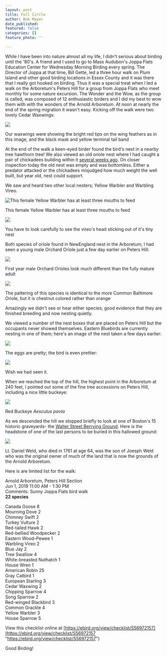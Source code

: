 ```yaml
---
layout: post
title: Full Circle
author: Bob Mayer
date_published: 
featured: false
categories: []
feature_photo: ''

---
```

While I have been into nature almost all my life, I didn't serious about birding until the '80's. A friend and I used to go to Mass Audubon's Joppa Flats Education Center for Wednesday Morning Birding every spring. The Director of Joppa at that time, Bill Gette, led a three hour walk on Plum Island and other good birding locations in Essex County and it was there that I really got hooked on birding. Thus it was a special treat when I led a walk on the Arboretum's Peters Hill for a group from Joppa Flats who meet monthly for some nature excursion. The Wonder and the Wow, as the group is called, was composed of 12 enthusiastic birders and I did my best to wow them with with the wonders of the Arnold Arboretum. At noon at nearly the end of the spring migration it wasn't easy.  Kicking off the walk were two lovely Cedar Waxwings:

![](/images/P1000736.jpg)

Our waxwings were showing the bright red tips on the wing feathers as in this image, and the black mask and yellow terminal tail band

At the end of the walk a keen-eyed birder found the bird's nest in a nearby tree hawthorn tree!  We also viewed an old oriole nest where I had caught a pair of chickadees building within it [several weeks ago](https://www.arbotopia.com/2019/05/05/early-spring-peters-hill-walk.html).  On closer inspection today the old nest was empty and was bottomless. Either a predator attacked or the chickadees misjudged how much weight the well built, but year old, nest could support.

We saw and heard two other local nesters; Yellow Warbler and Warbling Vireo.

![This female Yellow Warbler has at least three mouths to feed](/images/P1060021-1.jpg "Yellow Warbler")

This female Yellow Warbler has at least three mouths to feed

![](/images/P1280042.jpg)

You have to look carefully to see the vireo's head sticking out of it's tiny nest

Both species of oriole found in NewEngland nest in the Arboretum; I had seen a young male Orchard Oriole just a few day earlier on Peters Hill:

![](/images/P1020156_1.jpg)

First year male Orchard Orioles look much different than the fully mature adult

![](/images/P1080351-2.jpg)

The pattering of this species is identical to the more Common Baltimore Oriole, but it is chestnut colored rather than orange

Amazingly we didn't see or hear either species; good evidence that they are finished breeding and now nesting quietly.

We viewed a number of the nest boxes that are placed on Peters Hill but the occupants never showed themselves. Eastern Bluebirds are currently nesting in one of them; here's an image of the nest taken a few days earlier:

![](/images/IMG_4558.jpg)

The eggs are pretty; the bird is even prettier:

![](/images/P1130662.jpg)

Wish we had seen it.

When we reached the top of the hill, the highest point in the Arboretum at 240 feet, I pointed out some of the fine tree accessions on Peters Hill, including a nice little buckeye:

![](/images/P1150082.jpg)

Red Buckeye _Aesculus pavia_ 

As we descended the hill we stopped briefly to look at one of Boston's 15 historic graveyards- the [Walter Street Berrying Ground](http://arnoldia.arboretum.harvard.edu/pdf/articles/1573.pd).  Here is the headstone of one of the last persons to be buried in this hallowed ground:

![](/images/P1270012.jpg)

Lt. Daniel Weld, who died in 1761 at age 64, was the son of Joesph Weld who was the original owner of much of the land that is now the grounds of the Arnold Arboretum.

Here is are limited list for the walk:

Arnold Arboretum, Peters Hill Section  
Jun 1, 2019 11:00 AM - 1:30 PM  
Comments: Sunny  Joppa Flats bird walk  
**22 species**  
  
Canada Goose 8  
Mourning Dove 2  
Chimney Swift 2  
Turkey Vulture 2  
Red-tailed Hawk 2  
Red-bellied Woodpecker 2  
Eastern Wood-Pewee 1  
Warbling Vireo 2  
Blue Jay 2  
Tree Swallow 4  
White-breasted Nuthatch 1  
House Wren 1  
American Robin 25  
Gray Catbird 1  
European Starling 3  
Cedar Waxwing 2  
Chipping Sparrow 4  
Song Sparrow 2  
Red-winged Blackbird 3  
Common Grackle 4  
Yellow Warbler 3  
House Sparrow 5  
  
View this checklist online at [https://ebird.org/view/checklist/S56972157](https://ebird.org/view/checklist/S56972157 "https://ebird.org/view/checklist/S56972157")

Good Birding!